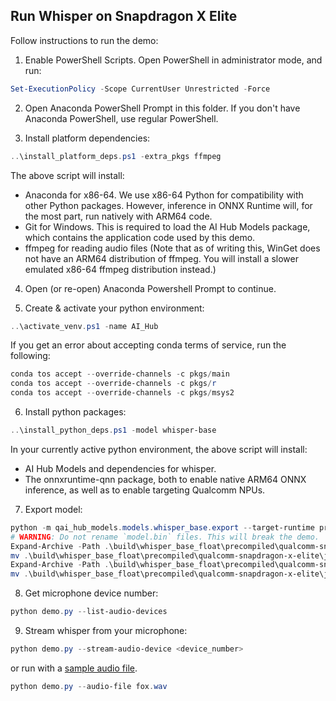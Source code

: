 ## Run Whisper on Snapdragon X Elite

Follow instructions to run the demo:

1. Enable PowerShell Scripts. Open PowerShell in administrator mode, and run:

```powershell
Set-ExecutionPolicy -Scope CurrentUser Unrestricted -Force
```

2. Open Anaconda PowerShell Prompt in this folder. If you don't have Anaconda PowerShell, use regular PowerShell.

3. Install platform dependencies:

```powershell
..\install_platform_deps.ps1 -extra_pkgs ffmpeg
```

The above script will install:
  * Anaconda for x86-64. We use x86-64 Python for compatibility with other Python packages. However, inference in ONNX Runtime will, for the most part, run natively with ARM64 code.
  * Git for Windows. This is required to load the AI Hub Models package, which contains the application code used by this demo.
  * ffmpeg for reading audio files (Note that as of writing this, WinGet does not have an ARM64 distribution of ffmpeg. You will install a slower emulated x86-64 ffmpeg distribution instead.)

4. Open (or re-open) Anaconda Powershell Prompt to continue.

5. Create & activate your python environment:

```powershell
..\activate_venv.ps1 -name AI_Hub
```

If you get an error about accepting conda terms of service, run the following:

```powershell
conda tos accept --override-channels -c pkgs/main
conda tos accept --override-channels -c pkgs/r
conda tos accept --override-channels -c pkgs/msys2
```

6. Install python packages:

```powershell
..\install_python_deps.ps1 -model whisper-base
```

In your currently active python environment, the above script will install:
  * AI Hub Models and dependencies for whisper.
  * The onnxruntime-qnn package, both to enable native ARM64 ONNX inference, as well as to enable targeting Qualcomm NPUs.

7. Export model:

```powershell
python -m qai_hub_models.models.whisper_base.export --target-runtime precompiled_qnn_onnx --device "Snapdragon X Elite CRD"  --fetch-static-assets v0.39.1
# WARNING: Do not rename `model.bin` files. This will break the demo.
Expand-Archive -Path .\build\whisper_base_float\precompiled\qualcomm-snapdragon-x-elite\Whisper-Base_HfWhisperEncoder_float.onnx.zip -DestinationPath .\build\whisper_base_float\precompiled\qualcomm-snapdragon-x-elite
mv .\build\whisper_base_float\precompiled\qualcomm-snapdragon-x-elite\job*optimized_onnx .\build\whisper_base_float\precompiled\qualcomm-snapdragon-x-elite\HfWhisperEncoder
Expand-Archive -Path .\build\whisper_base_float\precompiled\qualcomm-snapdragon-x-elite\Whisper-Base_HfWhisperDecoder_float.onnx.zip -DestinationPath .\build\whisper_base_float\precompiled\qualcomm-snapdragon-x-elite
mv .\build\whisper_base_float\precompiled\qualcomm-snapdragon-x-elite\job*optimized_onnx .\build\whisper_base_float\precompiled\qualcomm-snapdragon-x-elite\HfWhisperDecoder
```

8. Get microphone device number:

```powershell
python demo.py --list-audio-devices
```

9. Stream whisper from your microphone:

```powershell
python demo.py --stream-audio-device <device_number>
```

or run with a [sample audio file](https://qaihub-public-assets.s3.us-west-2.amazonaws.com/qai-hub-models/models/hf_whisper_asr_shared/v1/audio/fox.wav).

```powershell
python demo.py --audio-file fox.wav
```
